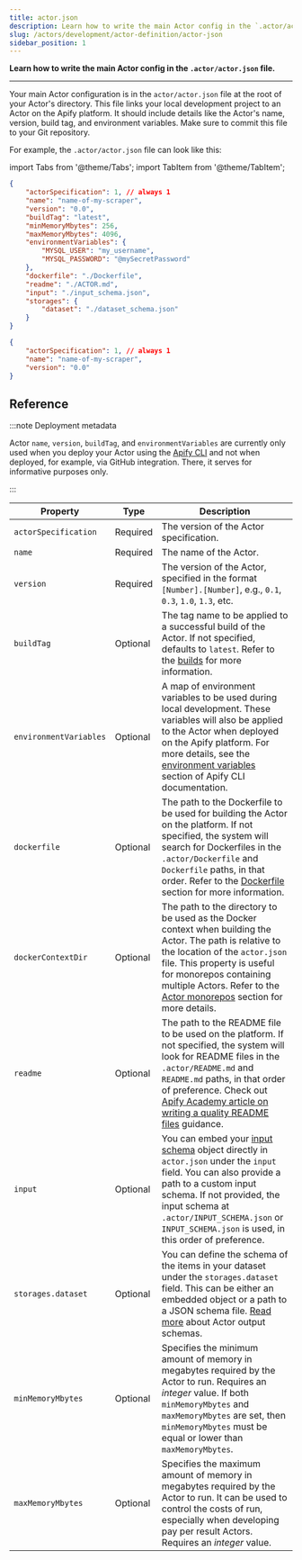 ```yaml
---
title: actor.json
description: Learn how to write the main Actor config in the `.actor/actor.json` file.
slug: /actors/development/actor-definition/actor-json
sidebar_position: 1
---
```


**Learn how to write the main Actor config in the `.actor/actor.json` file.**

---

Your main Actor configuration is in the `actor/actor.json` file at the root of your Actor's directory. This file links your local development project to an Actor on the Apify platform. It should include details like the Actor's name, version, build tag, and environment variables. Make sure to commit this file to your Git repository.

For example, the `.actor/actor.json` file can look like this:

import Tabs from '@theme/Tabs';
import TabItem from '@theme/TabItem';

<Tabs groupId="main">
<TabItem value="Full actor.json" label="Full actor.json">

```json
{
    "actorSpecification": 1, // always 1
    "name": "name-of-my-scraper",
    "version": "0.0",
    "buildTag": "latest",
    "minMemoryMbytes": 256,
    "maxMemoryMbytes": 4096,
    "environmentVariables": {
        "MYSQL_USER": "my_username",
        "MYSQL_PASSWORD": "@mySecretPassword"
    },
    "dockerfile": "./Dockerfile",
    "readme": "./ACTOR.md",
    "input": "./input_schema.json",
    "storages": {
        "dataset": "./dataset_schema.json"
    }
}
```

</TabItem>
<TabItem value="Minimal actor.json" label="Minimal actor.json">

```json
{
    "actorSpecification": 1, // always 1
    "name": "name-of-my-scraper",
    "version": "0.0"
}
```

</TabItem>
</Tabs>

## Reference

:::note Deployment metadata

Actor `name`, `version`, `buildTag`, and `environmentVariables` are currently only used when you deploy your Actor using the [Apify CLI](/cli) and not when deployed, for example, via GitHub integration. There, it serves for informative purposes only.

:::

| Property | Type | Description |
| --- | --- | --- |
| `actorSpecification` | Required | The version of the Actor specification.  |
| `name` | Required | The name of the Actor. |
| `version` | Required | The version of the Actor, specified in the format `[Number].[Number]`, e.g., `0.1`, `0.3`, `1.0`, `1.3`, etc. |
| `buildTag` | Optional | The tag name to be applied to a successful build of the Actor. If not specified, defaults to `latest`. Refer to the [builds](../builds_and_runs/builds.md) for more information. |
| `environmentVariables` | Optional | A map of environment variables to be used during local development. These variables will also be applied to the Actor when deployed on the Apify platform. For more details, see the [environment variables](/cli/docs/vars) section of Apify CLI documentation. |
| `dockerfile` | Optional | The path to the Dockerfile to be used for building the Actor on the platform. If not specified, the system will search for Dockerfiles in the `.actor/Dockerfile` and `Dockerfile` paths, in that order. Refer to the [Dockerfile](./dockerfile.md) section for more information. |
| `dockerContextDir` | Optional | The path to the directory to be used as the Docker context when building the Actor. The path is relative to the location of the `actor.json` file. This property is useful for monorepos containing multiple Actors. Refer to the [Actor monorepos](../deployment/source_types.md#actor-monorepos) section for more details. |
| `readme` | Optional | The path to the README file to be used on the platform. If not specified, the system will look for README files in the `.actor/README.md` and `README.md` paths, in that order of preference. Check out [Apify Academy article on writing a quality README files](/academy/get-most-of-actors/actor-readme) guidance. |
| `input` | Optional | You can embed your [input schema](./input_schema/index.md) object directly in `actor.json` under the `input` field. You can also provide a path to a custom input schema. If not provided, the input schema at `.actor/INPUT_SCHEMA.json` or `INPUT_SCHEMA.json` is used, in this order of preference. |
| `storages.dataset` | Optional | You can define the schema of the items in your dataset under the `storages.dataset` field. This can be either an embedded object or a path to a JSON schema file. [Read more](./output_schema.md#specification-version-1) about Actor output schemas. |
| `minMemoryMbytes` | Optional | Specifies the minimum amount of memory in megabytes required by the Actor to run. Requires an _integer_ value. If both `minMemoryMbytes` and `maxMemoryMbytes` are set, then `minMemoryMbytes` must be equal or lower than `maxMemoryMbytes`. |
| `maxMemoryMbytes` | Optional | Specifies the maximum amount of memory in megabytes required by the Actor to run. It can be used to control the costs of run, especially when developing pay per result Actors. Requires an _integer_ value. |

